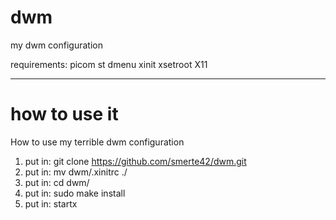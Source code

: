 # dwm
my dwm configuration

requirements:
picom
st
dmenu
xinit
xsetroot
X11

------------------------------------
# how to use it
How to use my terrible dwm configuration

1. put in: git clone https://github.com/smerte42/dwm.git
2. put in: mv dwm/.xinitrc ./
3. put in: cd dwm/
4. put in: sudo make install
5. put in: startx
